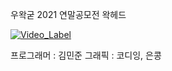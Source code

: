 우왁굳 2021 연말공모전 왁헤드

[![Video_Label](http://img.youtube.com/vi/j385kRmiv5c/0.jpg)](https://youtu.be/j385kRmiv5c)

프로그래머 : 김민준
그래픽 : 코디잉, 은콩
